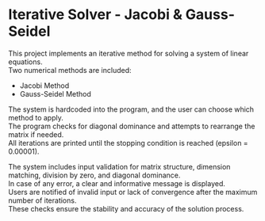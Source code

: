 # Iterative Solver - Jacobi & Gauss-Seidel

This project implements an iterative method for solving a system of linear equations.  
Two numerical methods are included:
- Jacobi Method
- Gauss-Seidel Method

The system is hardcoded into the program, and the user can choose which method to apply.  
The program checks for diagonal dominance and attempts to rearrange the matrix if needed.  
All iterations are printed until the stopping condition is reached (epsilon = 0.00001).

The system includes input validation for matrix structure, dimension matching, division by zero, and diagonal dominance.  
In case of any error, a clear and informative message is displayed.  
Users are notified of invalid input or lack of convergence after the maximum number of iterations.  
These checks ensure the stability and accuracy of the solution process.
